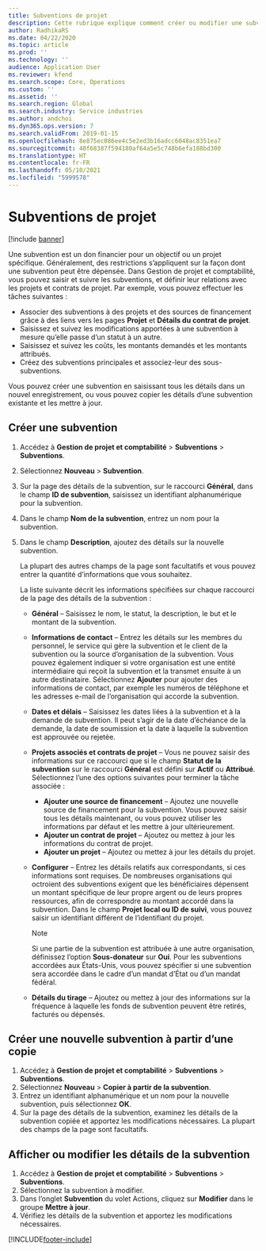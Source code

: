 ```yaml
---
title: Subventions de projet
description: Cette rubrique explique comment créer ou modifier une subvention.
author: RadhikaRS
ms.date: 04/22/2020
ms.topic: article
ms.prod: ''
ms.technology: ''
audience: Application User
ms.reviewer: kfend
ms.search.scope: Core, Operations
ms.custom: ''
ms.assetid: ''
ms.search.region: Global
ms.search.industry: Service industries
ms.author: andchoi
ms.dyn365.ops.version: 7
ms.search.validFrom: 2019-01-15
ms.openlocfilehash: 8e875ec086ee4c5e2ed3b16adcc6048ac8351ea7
ms.sourcegitcommit: 40f68387f594180af64a5e5c748b6efa188bd300
ms.translationtype: HT
ms.contentlocale: fr-FR
ms.lasthandoff: 05/10/2021
ms.locfileid: "5999578"
---
```

# <a name="project-grants"></a>Subventions de projet

[!include [banner](../includes/banner.md)]

Une subvention est un don financier pour un objectif ou un projet spécifique. Généralement, des restrictions s’appliquent sur la façon dont une subvention peut être dépensée. Dans Gestion de projet et comptabilité, vous pouvez saisir et suivre les subventions, et définir leur relations avec les projets et contrats de projet. Par exemple, vous pouvez effectuer les tâches suivantes :

- Associer des subventions à des projets et des sources de financement grâce à des liens vers les pages **Projet** et **Détails du contrat de projet**.
- Saisissez et suivez les modifications apportées à une subvention à mesure qu’elle passe d’un statut à un autre.
- Saisissez et suivez les coûts, les montants demandés et les montants attribués.
- Créez des subventions principales et associez-leur des sous-subventions.

Vous pouvez créer une subvention en saisissant tous les détails dans un nouvel enregistrement, ou vous pouvez copier les détails d’une subvention existante et les mettre à jour.

## <a name="create-a-new-grant"></a>Créer une subvention

1. Accédez à **Gestion de projet et comptabilité** \> **Subventions** \> **Subventions**.
2. Sélectionnez **Nouveau** \> **Subvention**.
3. Sur la page des détails de la subvention, sur le raccourci **Général**, dans le champ **ID de subvention**, saisissez un identifiant alphanumérique pour la subvention.
4. Dans le champ **Nom de la subvention**, entrez un nom pour la subvention.
5. Dans le champ **Description**, ajoutez des détails sur la nouvelle subvention.

    La plupart des autres champs de la page sont facultatifs et vous pouvez entrer la quantité d’informations que vous souhaitez.

    La liste suivante décrit les informations spécifiées sur chaque raccourci de la page des détails de la subvention :

    - **Général** – Saisissez le nom, le statut, la description, le but et le montant de la subvention.
    - **Informations de contact** – Entrez les détails sur les membres du personnel, le service qui gère la subvention et le client de la subvention ou la source d’organisation de la subvention. Vous pouvez également indiquer si votre organisation est une entité intermédiaire qui reçoit la subvention et la transmet ensuite à un autre destinataire. Sélectionnez **Ajouter** pour ajouter des informations de contact, par exemple les numéros de téléphone et les adresses e-mail de l’organisation qui accorde la subvention.
    - **Dates et délais** – Saisissez les dates liées à la subvention et à la demande de subvention. Il peut s’agir de la date d’échéance de la demande, la date de soumission et la date à laquelle la subvention est approuvée ou rejetée.
    - **Projets associés et contrats de projet** – Vous ne pouvez saisir des informations sur ce raccourci que si le champ **Statut de la subvention** sur le raccourci **Général** est défini sur **Actif** ou **Attribué**. Sélectionnez l’une des options suivantes pour terminer la tâche associée :

        - **Ajouter une source de financement** – Ajoutez une nouvelle source de financement pour la subvention. Vous pouvez saisir tous les détails maintenant, ou vous pouvez utiliser les informations par défaut et les mettre à jour ultérieurement.
        - **Ajouter un contrat de projet** – Ajoutez ou mettez à jour les informations du contrat de projet.
        - **Ajouter un projet** – Ajoutez ou mettez à jour les détails du projet.

    - **Configurer** – Entrez les détails relatifs aux correspondants, si ces informations sont requises. De nombreuses organisations qui octroient des subventions exigent que les bénéficiaires dépensent un montant spécifique de leur propre argent ou de leurs propres ressources, afin de correspondre au montant accordé dans la subvention. Dans le champ **Projet local ou ID de suivi**, vous pouvez saisir un identifiant différent de l’identifiant du projet.

        > [!NOTE]
        > Si une partie de la subvention est attribuée à une autre organisation, définissez l’option **Sous-donateur** sur **Oui**. Pour les subventions accordées aux États-Unis, vous pouvez spécifier si une subvention sera accordée dans le cadre d’un mandat d’État ou d’un mandat fédéral.

    - **Détails du tirage** – Ajoutez ou mettez à jour des informations sur la fréquence à laquelle les fonds de subvention peuvent être retirés, facturés ou dépensés.

## <a name="create-a-new-grant-from-a-copy"></a>Créer une nouvelle subvention à partir d’une copie

1. Accédez à **Gestion de projet et comptabilité** \> **Subventions** \> **Subventions**.
2. Sélectionnez **Nouveau** \> **Copier à partir de la subvention**.
3. Entrez un identifiant alphanumérique et un nom pour la nouvelle subvention, puis sélectionnez **OK**.
4. Sur la page des détails de la subvention, examinez les détails de la subvention copiée et apportez les modifications nécessaires. La plupart des champs de la page sont facultatifs.

## <a name="view-or-modify-grant-details"></a>Afficher ou modifier les détails de la subvention

1. Accédez à **Gestion de projet et comptabilité** \> **Subventions** \> **Subventions**.
2. Sélectionnez la subvention à modifier.
3. Dans l’onglet **Subvention** du volet Actions, cliquez sur **Modifier** dans le groupe **Mettre à jour**.
4. Vérifiez les détails de la subvention et apportez les modifications nécessaires.


[!INCLUDE[footer-include](../includes/footer-banner.md)]